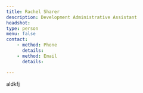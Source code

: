 ```yaml
---
title: Rachel Sharer
description: Development Administrative Assistant
headshot: 
type: person
menu: false
contact:
    - method: Phone
      details: 
    - method: Email
      details: 

---
```


aldkfj